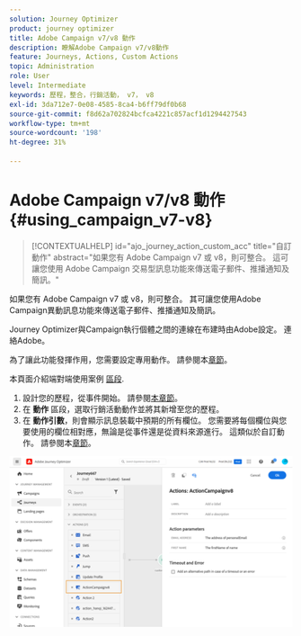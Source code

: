 ```yaml
---
solution: Journey Optimizer
product: journey optimizer
title: Adobe Campaign v7/v8 動作
description: 瞭解Adobe Campaign v7/v8動作
feature: Journeys, Actions, Custom Actions
topic: Administration
role: User
level: Intermediate
keywords: 歷程，整合，行銷活動， v7， v8
exl-id: 3da712e7-0e08-4585-8ca4-b6ff79df0b68
source-git-commit: f8d62a702824bcfca4221c857acf1d1294427543
workflow-type: tm+mt
source-wordcount: '198'
ht-degree: 31%

---
```


# Adobe Campaign v7/v8 動作 {#using_campaign_v7-v8}

>[!CONTEXTUALHELP]
>id="ajo_journey_action_custom_acc"
>title="自訂動作"
>abstract="如果您有 Adobe Campaign v7 或 v8，則可整合。 這可讓您使用 Adobe Campaign 交易型訊息功能來傳送電子郵件、推播通知及簡訊。"

如果您有 Adobe Campaign v7 或 v8，則可整合。 其可讓您使用Adobe Campaign異動訊息功能來傳送電子郵件、推播通知及簡訊。

Journey Optimizer與Campaign執行個體之間的連線在布建時由Adobe設定。 連絡Adobe。

為了讓此功能發揮作用，您需要設定專用動作。 請參閱本[章節](../action/acc-action.md)。

本頁面介紹端對端使用案例 [區段](../building-journeys/ajo-ac.md).

1. 設計您的歷程，從事件開始。 請參閱[本章節](../building-journeys/journey.md)。
1. 在 **動作** 區段，選取行銷活動動作並將其新增至您的歷程。
1. 在 **動作引數**，則會顯示訊息裝載中預期的所有欄位。 您需要將每個欄位與您要使用的欄位相對應，無論是從事件還是從資料來源進行。 這類似於自訂動作。 請參閱本[章節](../building-journeys/using-custom-actions.md)。

![](assets/accintegration2.png)
